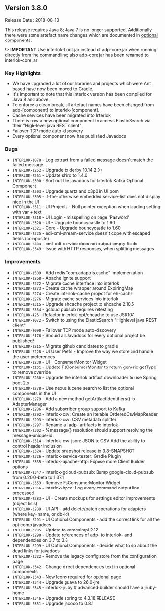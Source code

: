 ## Version 3.8.0 ##

Release Date : 2018-08-13

This release requires Java 8; Java 7 is no longer supported. Additionally there were some artefact name changes which are documented in [optional components](adapter-optional-components.html).

!> **IMPORTANT** Use interlok-boot.jar instead of adp-core.jar when running directly from the commandline; also adp-core.jar has been renamed to interlok-core.jar

### Key Highlights

- We have upgraded a lot of our libraries and projects which were Ant based have now been moved to Gradle.
- It's important to note that this Interlok version has been compiled for Java 8 and above.
- To enforce a clean break, all artefact names have been changed from adp-[component] to interlok-[component].
- Cache services have been migrated into Interlok
- There is now a new optional component to access ElasticSearch via their "High-level java REST client"
- Failover TCP mode auto-discovery
- Every optional component now has published Javadocs

### Bugs

 - `INTERLOK-1878` - Log extract from a failed message doesn't match the failed message...
 - `INTERLOK-2252` - Upgrade to derby 10.14.2.0+
 - `INTERLOK-2261` - Update shiro to 1.4.0
 - `INTERLOK-2300` - Sort out the javadocs for Interlok Kafka Optional Component
 - `INTERLOK-2303` - Upgrade quartz and c3p0 in UI pom
 - `INTERLOK-2305` - if-the-otherwise embedded service-list does not display nice in the UI
 - `INTERLOK-2311` - UI Projects - Null pointer exception when loading setting with var + text
 - `INTERLOK-2318` - UI Login - misspelling on page 'Pasword'
 - `INTERLOK-2320` - UI - Upgrade bouncycastle to 1.60
 - `INTERLOK-2321` - Core - Upgrade bouncycastle to 1.60
 - `INTERLOK-2325` - edi-xml-stream-service doesn't cope with escaped fields (composite)
 - `INTERLOK-2334` - xml-edi-service does not output empty fields
 - `INTERLOK-2349` - Issue with HTTP responses, when splitting messages

### Improvements

 - `INTERLOK-1509` - Add redis "com.adaptris.cache" implementation
 - `INTERLOK-2268` - Apache Ignite support
 - `INTERLOK-2272` - Migrate cache interface into interlok
 - `INTERLOK-2273` - Create cache wrapper around ExpiringMap
 - `INTERLOK-2274` - Create interlok-cache project for eh-cache
 - `INTERLOK-2276` - Migrate cache services into interlok
 - `INTERLOK-2315` - Upgrade ehcache project to ehcache 2.10.5
 - `INTERLOK-2354` -  gcloud pubsub requires retesting
 - `INTERLOK-425` - Refactor interlok-opt/ehcache to use JSR107
 - `INTERLOK-2072` - Switch to using the ElasticSearch "Highlevel java REST client"
 - `INTERLOK-2090` - Failover TCP mode auto-discovery
 - `INTERLOK-2176` - Shouid all Javadocs for every optional project be published?
 - `INTERLOK-2215` - Migrate github candidates to gradle
 - `INTERLOK-2228` - UI User Prefs - Improve the way we store and handle the user preferences
 - `INTERLOK-2230` - UI - ConsumerMonitor Widget
 - `INTERLOK-2231` - Update FsConsumerMonitor to return generic getType to remove override
 - `INTERLOK-2260` - Upgrade the interlok artifact downloader to use Spring boot 2.x
 - `INTERLOK-2278` - Use nexus lucene search to list the optional components in the UI
 - `INTERLOK-2279` - Add a new method getArtifactIdentifiers() to AdapterManager
 - `INTERLOK-2286` - Add subscriber group support to Kafka
 - `INTERLOK-2292` - interlok-csv: Create an Iterable OrderedCsvMapReader
 - `INTERLOK-2293` - interlok-csv: CSV metadata splitter
 - `INTERLOK-2297` - Rename all adp- artifacts to interlok-
 - `INTERLOK-2302` - %message{} resolution should support resolving the message-unique-id.
 - `INTERLOK-2314` - interlok-csv-json: JSON to CSV Add the ability to control header inclusion
 - `INTERLOK-2324` - Update snapshot release to 3.8-SNAPSHOT
 - `INTERLOK-2326` - interlok-service-tester: Gradle Plugin
 - `INTERLOK-2335` - interlok-apache-http: Expose more Client Builder options
 - `INTERLOK-2347` - interlok-gcloud-pubsub: Bump google-cloud-pubsub from 0.20.0-beta to 1.37.1
 - `INTERLOK-2353` - Remove FsConsumerMonitor Widget
 - `INTERLOK-2356` - interlok-hpcc: Log every command output line processed
 - `INTERLOK-2283` - UI - Create mockups for settings editor improvements (object lists)
 - `INTERLOK-2289` - UI API - add delete/patch operations for adapters (where key=name, or db-id)
 - `INTERLOK-2291` - UI Optional Components - add the correct link for all the opt comp javadocs
 - `INTERLOK-2295` - Update to xercesImpl 2.12
 - `INTERLOK-2298` - Update references of adp- to interlok- and dependencies on 3.7 to 3.8
 - `INTERLOK-2299` - UI Optional Components - decide what to do about the dead links for javadocs
 - `INTERLOK-2322` - Remove the legacy config store from the configuration page
 - `INTERLOK-2342` - Change direct dependencies text in optional components
 - `INTERLOK-2343` - New Icons required for optional page
 - `INTERLOK-2344` - Upgrade guava to 26.0-jre
 - `INTERLOK-2345` - interlok-jruby # advanced-builder should have a jruby-home
 - `INTERLOK-2346` - Upgrade spring to 4.3.18.RELEASE
 - `INTERLOK-2351` - Upgrade jacoco to 0.8.1
